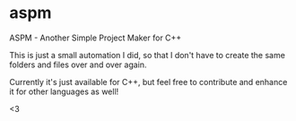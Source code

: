 # aspm
ASPM - Another Simple Project Maker for C++

This is just a small automation I did, so that I don't have to create the same folders
and files over and over again.

Currently it's just available for C++, but feel free to contribute and enhance it for
other languages as well!

<3
